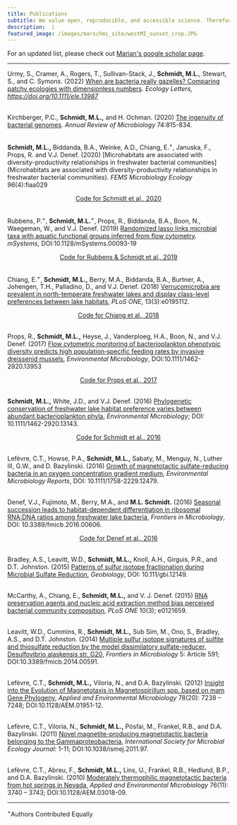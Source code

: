 ```yaml
---
title: Publications
subtitle: We value open, reproducible, and accessible science. Therefore, we post our manuscripts as preprints on bioRxiv  and share the code from our projects on github. If you have questions, thoughts, or comments, especially on our code, please get in touch! 
description:  i
featured_image: /images/marschmi_site/westMI_sunset_crop.JPG
---
```


For an updated list, please check out [Marian's google scholar page](https://scholar.google.com/citations?user=XN44kAIAAAAJ&hl=en). 

***

Urmy, S., Cramer, A., Rogers, T., Sullivan-Stack, J., **Schmidt, M.L.**, Stewart, S., and C. Symons. (2022) [When are bacteria really gazelles? Comparing patchy ecologies with dimensionless numbers](https://onlinelibrary.wiley.com/doi/10.1111/ele.13987). *Ecology Letters, https://doi.org/10.1111/ele.13987*  
<br>

Kirchberger, P.C., **Schmidt, M.L.,** and H. Ochman. (2020) [The ingenuity of bacterial genomes](https://www.annualreviews.org/doi/10.1146/annurev-micro-020518-115822?url_ver=Z39.88-2003&rfr_id=ori%3Arid%3Acrossref.org&rfr_dat=cr_pub++0pubmed).  *Annual Review of Microbiology* 74:815-834.  
<br>

**Schmidt, M.L.,** Biddanda, B.A., Weinke, A.D., Chiang, E.<sup>+</sup>, Januska, F., Props, R. and V.J. Denef. (2020) [Microhabitats are associated with diversity-productivity relationships in freshwater bacterial communities](Microhabitats are associated with diversity-productivity relationships in freshwater bacterial communities). *FEMS Microbiology Ecology* 96(4):fiaa029  

<div style="text-align:center"> 
	<a href="https://github.com/DenefLab/Diversity_Productivity" class="button button--small">Code for Schmidt et al., 2020</a>
</div>
<br>

Rubbens, P.<sup>=</sup>, **Schmidt, M.L.**<sup>=</sup>, Props, R., Biddanda, B.A., Boon, N., Waegeman, W., and V.J. Denef. (2019) [Randomized lasso links microbial taxa with aquatic functional groups inferred from flow cytometry](https://journals.asm.org/doi/10.1128/msystems.00093-19?permanently=true). *mSystems*, DOI:10.1128/mSystems.00093-19   

<div style="text-align:center">
	<a href="https://github.com/DenefLab/HNA_LNA_productivity" class="button button--small">Code for Rubbens & Schmidt et al., 2019</a>
</div>
<br>

Chiang, E.<sup>+</sup>, **Schmidt, M.L.,** Berry, M.A., Biddanda, B.A., Burtner, A., Johengen, T.H., Palladino, D., and V.J. Denef. (2018) [Verrucomicrobia are prevalent in north-temperate freshwater lakes and display class-level preferences between lake habitats](https://journals.plos.org/plosone/article?id=10.1371/journal.pone.0195112), *PLoS ONE*, 13(3):e0195112.  

<div style="text-align:center">
	<a href="https://github.com/DenefLab/Verruco/" class="button button--small">Code for Chiang et al., 2018</a>
</div>
<br>

Props, R., **Schmidt, M.L.,** Heyse, J., Vanderploeg, H.A., Boon, N., and V.J. Denef. (2017) [Flow cytometric monitoring of bacterioplankton phenotypic diversity predicts high population‐specific feeding rates by invasive dreissenid mussels](https://sfamjournals.onlinelibrary.wiley.com/doi/10.1111/1462-2920.13953), *Environmental Microbiology*, DOI:10.1111/1462-2920.13953  

<div style="text-align:center">
	<a href="https://github.com/DenefLab/EnvMicro_Props2017" class="button button--small">Code for Props et al., 2017</a>
</div>
<br>

**Schmidt, M.L.,** White, J.D., and V.J. Denef. (2016) [Phylogenetic conservation of freshwater lake habitat preference varies between abundant bacterioplankton phyla](https://sfamjournals.onlinelibrary.wiley.com/doi/10.1111/1462-2920.13143), *Environmental Microbiology*; DOI: 10.1111/1462-2920.13143.  

<div style="text-align:center">
	<a href="https://github.com/DenefLab/Final_PAFL_Trophicstate" class="button button--small">Code for Schmidt et al., 2016</a>
</div>
<br>

Lefèvre, C.T., Howse, P.A., **Schmidt, M.L.,** Sabaty, M., Menguy, N., Luther III, G.W., and D. Bazylinski. (2016) [Growth of magnetotactic sulfate-reducing bacteria in an oxygen concentration gradient medium](https://sfamjournals.onlinelibrary.wiley.com/doi/10.1111/1758-2229.12479), *Environmental Microbiology Reports*, DOI: 10.1111/1758-2229.12479.  
<br>

Denef, V.J., Fujimoto, M., Berry, M.A., and **M.L. Schmidt.** (2016) [Seasonal succession leads to habitat-dependent differentiation in ribosomal RNA:DNA ratios among freshwater lake bacteria](https://www.frontiersin.org/articles/10.3389/fmicb.2016.00606/full), *Frontiers in Microbiology*, DOI: 10.3389/fmicb.2016.00606.  

<div style="text-align:center">
	<a href="https://github.com/DenefLab/Frontiers2016Denef" class="button button--small">Code for Denef et al., 2016</a>
</div>
<br>

Bradley, A.S., Leavitt, W.D., **Schmidt, M.L.,** Knoll, A.H., Girguis, P.R., and D.T. Johnston. (2015) [Patterns of sulfur isotope fractionation during Microbial Sulfate Reduction](https://onlinelibrary.wiley.com/doi/10.1111/gbi.12149), *Geobiology*, DOI: 10.111/gbi.12149.  
<br>

McCarthy, A., Chiang, E., **Schmidt, M.L.,** and V. J. Denef. (2015) [RNA preservation agents and nucleic acid extraction method bias perceived bacterial community composition](https://journals.plos.org/plosone/article?id=10.1371/journal.pone.0121659), *PLoS ONE* 10(3); e0121659.  
<br>

Leavitt, W.D., Cummins, R., **Schmidt, M.L.,** Sub Sim, M., Ono, S., Bradley, A.S., and D.T. Johnston. (2014) [Multiple sulfur isotope signatures of sulfite and thiosulfate reduction by the model dissimilatory sulfate-reducer, Desulfovibrio alaskensis str. G20](https://www.frontiersin.org/articles/10.3389/fmicb.2014.00591/full), *Frontiers in Microbiology* 5: Article 591; DOI:10.3389/fmicb.2014.00591.  
<br>

Lefèvre, C.T., **Schmidt, M.L.,** Viloria, N., and D.A. Bazylinski. (2012) [Insight into the Evolution of Magnetotaxis in Magnetospirillum spp. based on mam Gene Phylogeny](https://journals.asm.org/doi/10.1128/AEM.01951-12), *Applied and Environmental Microbiology* 78(20): 7238 – 7248; DOI:10.1128/AEM.01951-12.  
<br>

Lefèvre, C.T., Viloria, N., **Schmidt, M.L.,** Pósfai, M., Frankel, R.B., and D.A. Bazylinski. (2011) [Novel magnetite-producing magnetotactic bacteria belonging to the Gammaproteobacteria](https://www.nature.com/articles/ismej201197#:~:text=Both%20organisms%20are%20rod%2Dshaped,motile%20by%20means%20of%20flagella.&text=This%20is%20the%20first%20report,phylogenetic%20diversity%20of%20the%20MTB.), *International Society for Microbial Ecology Journal*: 1-11; DOI:10.1038/ismej.2011.97.  
<br>

Lefèvre, C.T., Abreu, F., **Schmidt, M.L.,** Lins, U., Frankel, R.B., Hedlund, B.P., and D.A. Bazylinski. (2010) [Moderately thermophilic magnetotactic bacteria from hot springs in Nevada](https://journals.asm.org/doi/10.1128/AEM.03018-09?url_ver=Z39.88-2003&rfr_id=ori:rid:crossref.org&rfr_dat=cr_pub%20%200pubmed), *Applied and Environmental Microbiology* 76(11): 3740 – 3743; DOI:10.1128/AEM.03018-09.
<br>


***

<sup>=</sup>Authors Contributed Equally
